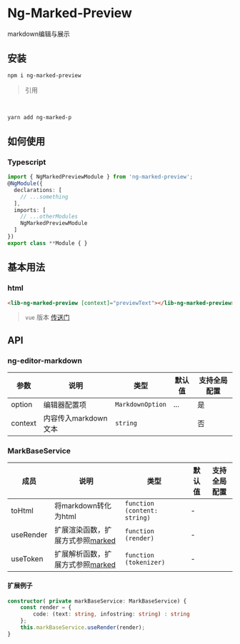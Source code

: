 # Ng-Marked-Preview

markdown编辑与展示

## 安装

```bash
npm i ng-marked-preview 
```

> 引用

<br/>

```bash
yarn add ng-marked-p
```
## 如何使用

### Typescript

```typescript
import { NgMarkedPreviewModule } from 'ng-marked-preview';
@NgModule({
  declarations: [
    // ...something
  ],
  imports: [
    // ...otherModules
    NgMarkedPreviewModule
  ]
})
export class **Module { }
```

## 基本用法

### html

```html
<lib-ng-marked-preview [context]="previewText"></lib-ng-marked-preview>
```

> `vue` 版本 [传送门](https://imzbf.github.io/md-editor-v3/)


## API

### ng-editor-markdown

|参数|说明|类型|默认值|支持全局配置|
|-|-|-|-|-|
|option|编辑器配置项|`MarkdownOption`| ... | 是|
|context|内容传入markdown文本|`string`|| 否|

### MarkBaseService

|成员|说明|类型|默认值|支持全局配置|
|-|-|-|-|-|
|toHtml|将markdown转化为html|`function (content: string)`|-||
|useRender|扩展渲染函数，扩展方式参照[marked](https://marked.js.org/using_pro#renderer)|`function (render)`|-||
|useToken|扩展解析函数，扩展方式参照[marked](https://marked.js.org/using_pro#tokenizer)|`function (tokenizer)`|-||

#### 扩展例子

```typescript
constructor( private markBaseService: MarkBaseService) {
    const render = {
        code: (text: string, infostring: string) : string
    };
    this.markBaseService.useRender(render);
}
```